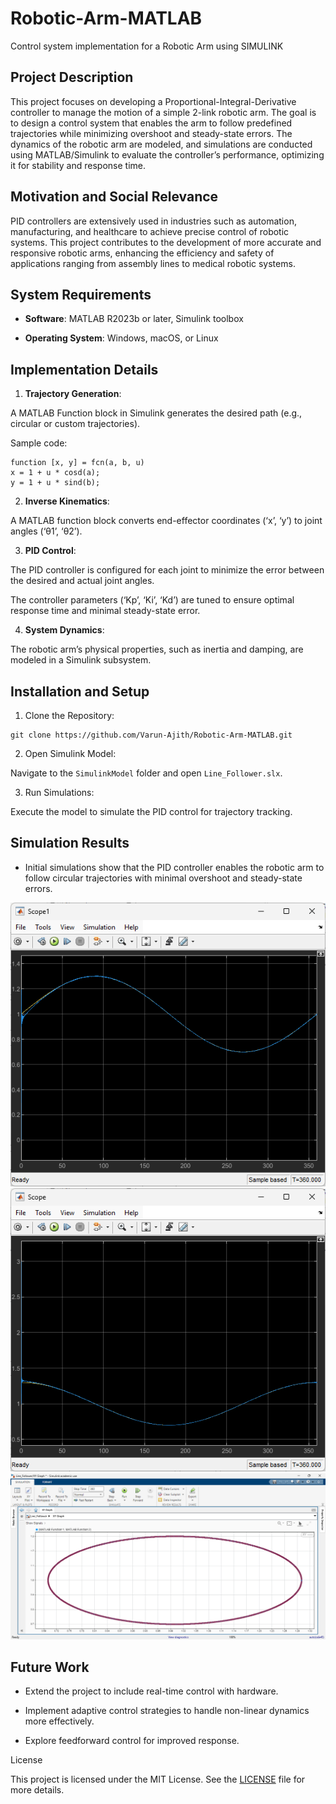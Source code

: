 # Robotic-Arm-MATLAB
Control system implementation for a Robotic Arm using SIMULINK
## Project Description
This project focuses on developing a Proportional-Integral-Derivative controller to manage the motion of a simple 2-link robotic arm. The goal is to design a control system that enables the arm to follow predefined trajectories while minimizing overshoot and steady-state errors. The dynamics of the robotic arm are modeled, and simulations are conducted using MATLAB/Simulink to evaluate the controller’s performance, optimizing it for stability and response time.

## Motivation and Social Relevance

PID controllers are extensively used in industries such as automation, manufacturing, and healthcare to achieve precise control of robotic systems. This project contributes to the development of more accurate and responsive robotic arms, enhancing the efficiency and safety of applications ranging from assembly lines to medical robotic systems.

## System Requirements

- **Software**: MATLAB R2023b or later, Simulink toolbox

- **Operating System**: Windows, macOS, or Linux

## Implementation Details

1. **Trajectory Generation**:

A MATLAB Function block in Simulink generates the desired path (e.g., circular or custom trajectories).

Sample code:
```
function [x, y] = fcn(a, b, u)
x = 1 + u * cosd(a);
y = 1 + u * sind(b);
```

2. **Inverse Kinematics**:

A MATLAB function block converts end-effector coordinates (‘x’, ‘y’) to joint angles (‘θ1’, ‘θ2’).

3. **PID Control**:

The PID controller is configured for each joint to minimize the error between the desired and actual joint angles.

The controller parameters (‘Kp’, ‘Ki’, ‘Kd’) are tuned to ensure optimal response time and minimal steady-state error.

4. **System Dynamics**:

The robotic arm’s physical properties, such as inertia and damping, are modeled in a Simulink subsystem.

## Installation and Setup
1. Clone the Repository:
```
git clone https://github.com/Varun-Ajith/Robotic-Arm-MATLAB.git
```
2. Open Simulink Model:

Navigate to the `SimulinkModel` folder and open `Line_Follower.slx`.

3. Run Simulations:

Execute the model to simulate the PID control for trajectory tracking.

## Simulation Results

- Initial simulations show that the PID controller enables the robotic arm to follow circular trajectories with minimal overshoot and steady-state errors.

![Desired_x and actual_x](xg.png)
![Desired_y and actual_y](yg.png)
![x and y](xyg.png)

## Future Work

- Extend the project to include real-time control with hardware.

- Implement adaptive control strategies to handle non-linear dynamics more effectively.

- Explore feedforward control for improved response.

License

This project is licensed under the MIT License. See the [LICENSE](LICENSE) file for more details.


